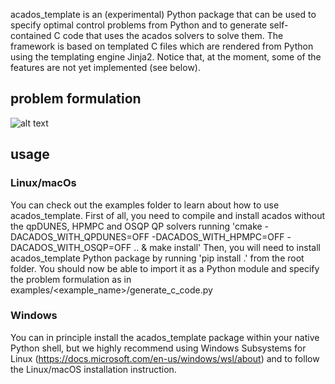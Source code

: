 acados_template is an (experimental) Python package that can be used to specify optimal control problems from Python and to generate self-contained C code that uses the acados solvers to solve them. The framework is based on templated C files which are rendered from Python using the templating engine Jinja2. Notice that, at the moment, some of the features are not yet implemented (see below). 
## problem formulation 

![alt text](https://github.com/zanellia/acados/blob/master/interfaces/acados_template/docs/acados_template_docs-crop.png)

## usage
### Linux/macOs 
You can check out the examples folder to learn about  how to use acados_template. First of all, you need to compile and install acados without the qpDUNES, HPMPC and OSQP QP solvers running 'cmake -DACADOS_WITH_QPDUNES=OFF -DACADOS_WITH_HPMPC=OFF -DACADOS_WITH_OSQP=OFF .. & make install' Then, you will need to install acados_template Python package by running 'pip install .' from the root folder. You should now be able to import it as a Python module and specify the problem formulation as in examples/<example_name>/generate_c_code.py
### Windows
You can in principle install the acados_template package within your native Python shell, but we highly recommend 
using Windows Subsystems for Linux (https://docs.microsoft.com/en-us/windows/wsl/about) and to follow the 
Linux/macOS installation instruction.
